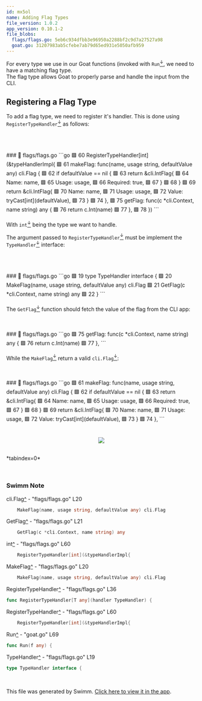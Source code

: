 ```yaml
---
id: mx5ol
name: Adding Flag Types
file_version: 1.0.2
app_version: 0.10.1-2
file_blobs:
  flags/flags.go: 5eb6c934dfbb3e96950a2288bf2c9d7a27527a98
  goat.go: 31207983ab5cfebe7ab79d65ed931e5050afb959
---
```


For every type we use in our Goat functions (invoked with `Run`[<sup id="ZlCxof">↓</sup>](#f-ZlCxof), we need to have a matching flag type.<br/>
The flag type allows Goat to properly parse and handle the input from the CLI.

## Registering a Flag Type

To add a flag type, we need to register it's handler. This is done using `RegisterTypeHandler`[<sup id="1Odvym">↓</sup>](#f-1Odvym) as follows:

<br/>

<br/>

<br/>
<!-- NOTE-swimm-snippet: the lines below link your snippet to Swimm -->
### 📄 flags/flags.go
```go
🟩 60     	RegisterTypeHandler[int](&typeHandlerImpl{
🟩 61     		makeFlag: func(name, usage string, defaultValue any) cli.Flag {
🟩 62     			if defaultValue == nil {
🟩 63     				return &cli.IntFlag{
🟩 64     					Name:     name,
🟩 65     					Usage:    usage,
🟩 66     					Required: true,
🟩 67     				}
🟩 68     			}
🟩 69     			return &cli.IntFlag{
🟩 70     				Name:  name,
🟩 71     				Usage: usage,
🟩 72     				Value: tryCast[int](defaultValue),
🟩 73     			}
🟩 74     		},
🟩 75     		getFlag: func(c *cli.Context, name string) any {
🟩 76     			return c.Int(name)
🟩 77     		},
🟩 78     	})
```

<br/>

With `int`[<sup id="Z2b1c20">↓</sup>](#f-Z2b1c20) being the type we want to handle.

The argument passed to `RegisterTypeHandler`[<sup id="ZwhpXt">↓</sup>](#f-ZwhpXt) must be implement the `TypeHandler`[<sup id="ZG64wB">↓</sup>](#f-ZG64wB) interface:

<br/>

<br/>

<br/>
<!-- NOTE-swimm-snippet: the lines below link your snippet to Swimm -->
### 📄 flags/flags.go
```go
🟩 19     type TypeHandler interface {
🟩 20     	MakeFlag(name, usage string, defaultValue any) cli.Flag
🟩 21     	GetFlag(c *cli.Context, name string) any
🟩 22     }
```

<br/>

The `GetFlag`[<sup id="29RTgt">↓</sup>](#f-29RTgt) function should fetch the value of the flag from the CLI app:

<br/>

<br/>
<!-- NOTE-swimm-snippet: the lines below link your snippet to Swimm -->
### 📄 flags/flags.go
```go
🟩 75     		getFlag: func(c *cli.Context, name string) any {
🟩 76     			return c.Int(name)
🟩 77     		},
```

<br/>

While the `MakeFlag`[<sup id="ZSVbVC">↓</sup>](#f-ZSVbVC) return a valid `cli.Flag`[<sup id="ZrPB9l">↓</sup>](#f-ZrPB9l):

<br/>

<br/>
<!-- NOTE-swimm-snippet: the lines below link your snippet to Swimm -->
### 📄 flags/flags.go
```go
🟩 61     		makeFlag: func(name, usage string, defaultValue any) cli.Flag {
🟩 62     			if defaultValue == nil {
🟩 63     				return &cli.IntFlag{
🟩 64     					Name:     name,
🟩 65     					Usage:    usage,
🟩 66     					Required: true,
🟩 67     				}
🟩 68     			}
🟩 69     			return &cli.IntFlag{
🟩 70     				Name:  name,
🟩 71     				Usage: usage,
🟩 72     				Value: tryCast[int](defaultValue),
🟩 73     			}
🟩 74     		},
```

<br/>

<br/>

<br/>

<div align="center"><img src="moz-extension://5630875d-c08f-49c2-b5df-e3e5fa3dfb39/img/icons/aria_tabindex.svg" style="width:'50%'"/></div>

<br/>

\*tabindex=0\*

<br/>

<!-- THIS IS AN AUTOGENERATED SECTION. DO NOT EDIT THIS SECTION DIRECTLY -->
### Swimm Note

<span id="f-ZrPB9l">cli.Flag</span>[^](#ZrPB9l) - "flags/flags.go" L20
```go
	MakeFlag(name, usage string, defaultValue any) cli.Flag
```

<span id="f-29RTgt">GetFlag</span>[^](#29RTgt) - "flags/flags.go" L21
```go
	GetFlag(c *cli.Context, name string) any
```

<span id="f-Z2b1c20">int</span>[^](#Z2b1c20) - "flags/flags.go" L60
```go
	RegisterTypeHandler[int](&typeHandlerImpl{
```

<span id="f-ZSVbVC">MakeFlag</span>[^](#ZSVbVC) - "flags/flags.go" L20
```go
	MakeFlag(name, usage string, defaultValue any) cli.Flag
```

<span id="f-1Odvym">RegisterTypeHandler</span>[^](#1Odvym) - "flags/flags.go" L36
```go
func RegisterTypeHandler[T any](handler TypeHandler) {
```

<span id="f-ZwhpXt">RegisterTypeHandler</span>[^](#ZwhpXt) - "flags/flags.go" L60
```go
	RegisterTypeHandler[int](&typeHandlerImpl{
```

<span id="f-ZlCxof">Run</span>[^](#ZlCxof) - "goat.go" L69
```go
func Run(f any) {
```

<span id="f-ZG64wB">TypeHandler</span>[^](#ZG64wB) - "flags/flags.go" L19
```go
type TypeHandler interface {
```

<br/>

This file was generated by Swimm. [Click here to view it in the app](https://app.swimm.io/repos/Z2l0aHViJTNBJTNBZ29hdCUzQSUzQXRtcjIzMg==/docs/mx5ol).
